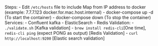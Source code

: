 Steps:
    - Edit `/etc/hosts` file to include Map from IP address to docker (example: 7.7.7.123  docker.for.mac.host.internal)
    - docker-compose up -d (To start the container)
    - docker-compose down (To stop the container)
Services:
    - Confluent kafka
    - ElasticSearch
    - Redis
Validation:
    - `./validate.sh` [Kafka validation]
    - `brew install redis-cli`[One time], `redis-cli ping` (expect PONG as output) [Redis Validation]
    - `curl http://localhost:9200` [Elastic search validation]

